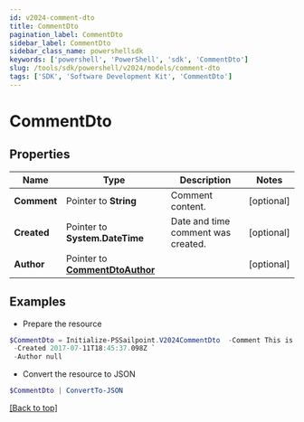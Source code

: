 ```yaml
---
id: v2024-comment-dto
title: CommentDto
pagination_label: CommentDto
sidebar_label: CommentDto
sidebar_class_name: powershellsdk
keywords: ['powershell', 'PowerShell', 'sdk', 'CommentDto'] 
slug: /tools/sdk/powershell/v2024/models/comment-dto
tags: ['SDK', 'Software Development Kit', 'CommentDto']
---
```



# CommentDto

## Properties

Name | Type | Description | Notes
------------ | ------------- | ------------- | -------------
**Comment** |  Pointer to **String** | Comment content. | [optional] 
**Created** |  Pointer to **System.DateTime** | Date and time comment was created. | [optional] 
**Author** |  Pointer to [**CommentDtoAuthor**](comment-dto-author) |  | [optional] 

## Examples

- Prepare the resource
```powershell
$CommentDto = Initialize-PSSailpoint.V2024CommentDto  -Comment This is a comment. `
 -Created 2017-07-11T18:45:37.098Z `
 -Author null
```

- Convert the resource to JSON
```powershell
$CommentDto | ConvertTo-JSON
```


[[Back to top]](#) 

